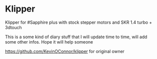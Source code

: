 # Klipper
Klipper for #Sapphire plus with stock stepper motors and SKR 1.4 turbo + 3dtouch


This is a some kind of diary stuff that I will update time to time, will add some other infos. Hope it will help someone


https://github.com/KevinOConnor/klipper for original owner
